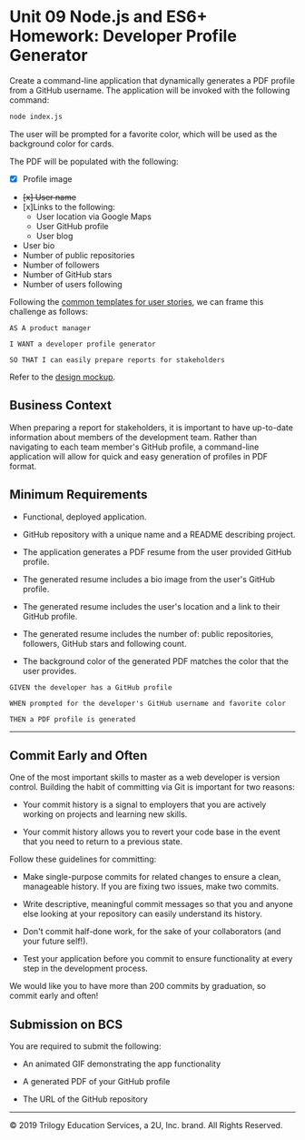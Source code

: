 # Unit 09 Node.js and ES6+ Homework: Developer Profile Generator

Create a command-line application that dynamically generates a PDF profile from a GitHub username. The application will be invoked with the following command:

```sh
node index.js
```

The user will be prompted for a favorite color, which will be used as the background color for cards.

The PDF will be populated with the following:

* [x] Profile image
* ~~[x] User name~~
* [x]Links to the following:
  * User location via Google Maps
  * User GitHub profile
  * User blog
* User bio
* Number of public repositories
* Number of followers
* Number of GitHub stars
* Number of users following

Following the [common templates for user stories](https://en.wikipedia.org/wiki/User_story#Common_templates), we can frame this challenge as follows:

```
AS A product manager

I WANT a developer profile generator

SO THAT I can easily prepare reports for stakeholders
```

Refer to the [design mockup](./Assets/09-NodeJS-homework-demo.pdf).

## Business Context

When preparing a report for stakeholders, it is important to have up-to-date information about members of the development team. Rather than navigating to each team member's GitHub profile, a command-line application will allow for quick and easy generation of profiles in PDF format.

## Minimum Requirements

* Functional, deployed application.

* GitHub repository with a unique name and a README describing project.

* The application generates a PDF resume from the user provided GitHub profile.

* The generated resume includes a bio image from the user's GitHub profile.

* The generated resume includes the user's location and a link to their GitHub profile.

* The generated resume includes the number of: public repositories, followers, GitHub stars and following count.

* The background color of the generated PDF matches the color that the user provides.

```
GIVEN the developer has a GitHub profile

WHEN prompted for the developer's GitHub username and favorite color

THEN a PDF profile is generated
```
- - -

## Commit Early and Often

One of the most important skills to master as a web developer is version control. Building the habit of committing via Git is important for two reasons:

* Your commit history is a signal to employers that you are actively working on projects and learning new skills.

* Your commit history allows you to revert your code base in the event that you need to return to a previous state.

Follow these guidelines for committing:

* Make single-purpose commits for related changes to ensure a clean, manageable history. If you are fixing two issues, make two commits.

* Write descriptive, meaningful commit messages so that you and anyone else looking at your repository can easily understand its history.

* Don't commit half-done work, for the sake of your collaborators (and your future self!).

* Test your application before you commit to ensure functionality at every step in the development process.

We would like you to have more than 200 commits by graduation, so commit early and often!

## Submission on BCS

You are required to submit the following:

* An animated GIF demonstrating the app functionality

* A generated PDF of your GitHub profile

* The URL of the GitHub repository

- - -
© 2019 Trilogy Education Services, a 2U, Inc. brand. All Rights Reserved.

